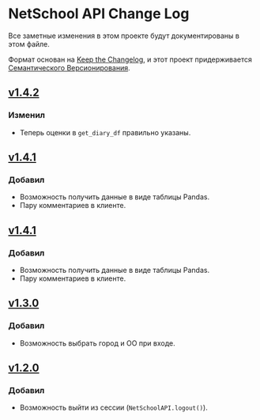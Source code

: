 # NetSchool API Change Log

Все заметные изменения в этом проекте будут документированы в этом файле.

Формат основан на [Keep the Changelog](http://keepachangelog.com/), и этот проект придерживается [Семантического Версионирования](http://semver.org/).


## [v1.4.2]
### Изменил
  - Теперь оценки в `get_diary_df` правильно указаны.

## [v1.4.1]
### Добавил
  - Возможность получить данные в виде таблицы Pandas.
  - Пару комментариев в клиенте.

## [v1.4.1]
### Добавил
  - Возможность получить данные в виде таблицы Pandas.
  - Пару комментариев в клиенте.

## [v1.3.0]
### Добавил
  - Возможность выбрать город и ОО при входе.

## [v1.2.0]
### Добавил
  - Возможность выйти из сессии (`NetSchoolAPI.logout()`).


[v1.4.2]: https://github.com/nm17/netschoolapi/releases/tag/v1.4.2
[v1.4.1]: https://github.com/nm17/netschoolapi/releases/tag/v1.4.1
[v1.3.0]: https://github.com/nm17/netschoolapi/releases/tag/v1.3.0
[v1.2.0]: https://github.com/nm17/netschoolapi/releases/tag/v1.2.0
